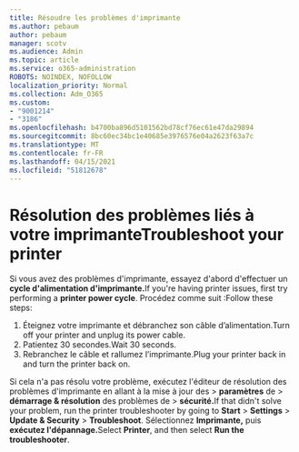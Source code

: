 ```yaml
---
title: Résoudre les problèmes d'imprimante
ms.author: pebaum
author: pebaum
manager: scotv
ms.audience: Admin
ms.topic: article
ms.service: o365-administration
ROBOTS: NOINDEX, NOFOLLOW
localization_priority: Normal
ms.collection: Adm_O365
ms.custom:
- "9001214"
- "3186"
ms.openlocfilehash: b4700ba896d5101562bd78cf76ec61e47da29894
ms.sourcegitcommit: 8bc60ec34bc1e40685e3976576e04a2623f63a7c
ms.translationtype: MT
ms.contentlocale: fr-FR
ms.lasthandoff: 04/15/2021
ms.locfileid: "51812678"
---
```

# <a name="troubleshoot-your-printer"></a><span data-ttu-id="72f64-102">Résolution des problèmes liés à votre imprimante</span><span class="sxs-lookup"><span data-stu-id="72f64-102">Troubleshoot your printer</span></span>

<span data-ttu-id="72f64-103">Si vous avez des problèmes d'imprimante, essayez d'abord d'effectuer un **cycle d'alimentation d'imprimante.**</span><span class="sxs-lookup"><span data-stu-id="72f64-103">If you're having printer issues, first try performing a **printer power cycle**.</span></span> <span data-ttu-id="72f64-104">Procédez comme suit :</span><span class="sxs-lookup"><span data-stu-id="72f64-104">Follow these steps:</span></span>

1. <span data-ttu-id="72f64-105">Éteignez votre imprimante et débranchez son câble d’alimentation.</span><span class="sxs-lookup"><span data-stu-id="72f64-105">Turn off your printer and unplug its power cable.</span></span>
2. <span data-ttu-id="72f64-106">Patientez 30 secondes.</span><span class="sxs-lookup"><span data-stu-id="72f64-106">Wait 30 seconds.</span></span>
3. <span data-ttu-id="72f64-107">Rebranchez le câble et rallumez l’imprimante.</span><span class="sxs-lookup"><span data-stu-id="72f64-107">Plug your printer back in and turn the printer back on.</span></span>

<span data-ttu-id="72f64-108">Si cela n'a pas résolu votre problème, exécutez l'éditeur de résolution des problèmes d'imprimante en allant à la mise à jour des   >  **paramètres** de  >  **démarrage & résolution** des problèmes de  >  **sécurité.**</span><span class="sxs-lookup"><span data-stu-id="72f64-108">If that didn't solve your problem, run the printer troubleshooter by going to **Start** > **Settings** > **Update & Security** > **Troubleshoot**.</span></span> <span data-ttu-id="72f64-109">Sélectionnez **Imprimante,** puis **exécutez l'dépannage.**</span><span class="sxs-lookup"><span data-stu-id="72f64-109">Select **Printer**, and then select **Run the troubleshooter**.</span></span>